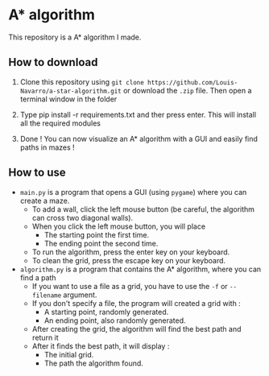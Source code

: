 A* algorithm
============
This repository is a A* algorithm I made.


## How to download
1. Clone this repository using `git clone https://github.com/Louis-Navarro/a-star-algorithm.git` or download the `.zip` file. Then open a terminal window in the folder

2. Type pip install -r requirements.txt and ther press enter. This will install all the required modules

3. Done ! You can now visualize an A* algorithm with a GUI and easily find paths in mazes !

## How to use
* `main.py` is a program that opens a GUI (using `pygame`) where you can create a maze.
  * To add a wall, click the left mouse button (be careful, the algorithm can cross two diagonal walls).
  * When you click the left mouse button, you will place
    * The starting point the first time.
    * The ending point the second time.
  * To run the algorithm, press the enter key on your keyboard.
  * To clean the grid, press the escape key on your keyboard.
* `algorithm.py` is a program that contains the A* algorithm, where you can find a path
  * If you want to use a file as a grid, you have to use the `-f` or `--filename` argument.
  * If you don't specify a file, the program will created a grid with :
    * A starting point, randomly generated.
    * An ending point, also randomly generated.
  * After creating the grid, the algorithm will find the best path and return it
  * After it finds the best path, it will display :
    * The initial grid.
    * The path the algorithm found.
